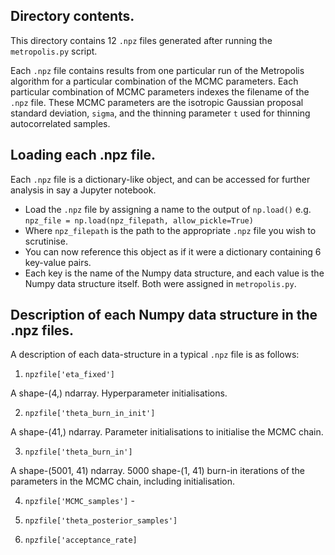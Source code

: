 ## Directory contents.

This directory contains 12 `.npz` files generated after running the `metropolis.py` script.

Each `.npz` file contains results from one particular run of the Metropolis algorithm for a particular combination of the MCMC parameters. Each particular combination of MCMC
parameters indexes the filename of the `.npz` file. These MCMC parameters are the isotropic Gaussian proposal standard deviation, `sigma`, and the thinning parameter `t` used
for thinning autocorrelated samples. 

## Loading each .npz file.

Each `.npz` file is a dictionary-like object, and can be accessed for further analysis in say a Jupyter notebook.

- Load the `.npz` file by assigning a name to the output of `np.load()` e.g. `npz_file = np.load(npz_filepath, allow_pickle=True)`
- Where `npz_filepath` is the path to the appropriate `.npz` file you wish to scrutinise.
- You can now reference this object as if it were a dictionary containing 6 key-value pairs.
- Each key is the name of the Numpy data structure, and each value is the Numpy data structure itself. Both were assigned in `metropolis.py`.

## Description of each Numpy data structure in the .npz files.

A description of each data-structure in a typical `.npz` file is as follows:

1. `npzfile['eta_fixed']`

A shape-(4,) ndarray. Hyperparameter initialisations.

2. `npzfile['theta_burn_in_init']`

A shape-(41,) ndarray. Parameter initialisations to initialise the MCMC chain.

3. `npzfile['theta_burn_in']`

A shape-(5001, 41) ndarray. 5000 shape-(1, 41) burn-in iterations of the parameters in the MCMC chain, including initialisation.

4. `npzfile['MCMC_samples']` - 

5. `npzfile['theta_posterior_samples']`

6. `npzfile['acceptance_rate]`







